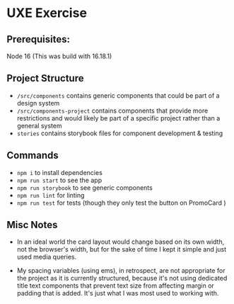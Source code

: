 # UXE Exercise

## Prerequisites:
Node 16 (This was build with 16.18.1)

## Project Structure

 * `/src/components` contains generic components that could be part of a design system
 * `/src/components-project` contains components that provide more restrictions and would likely be part of a specific project rather than a general system
 * `stories` contains storybook files for component development & testing


## Commands
* `npm i` to install dependencies
* `npm run start` to see the app
* `npm run storybook` to see generic components
* `npm run lint` for linting
* `npm run test` for tests (though they only test the button on PromoCard )

## Misc Notes
* In an ideal world the card layout would change based on its own width, not the browser's width, but for the sake of time I kept it simple and just used media queries.

* My spacing variables (using ems), in retrospect, are not appropriate for the project as it is currently structured, because it's not using dedicated title text components that prevent text size from affecting margin or padding that is added. It's just what I was most used to working with.
